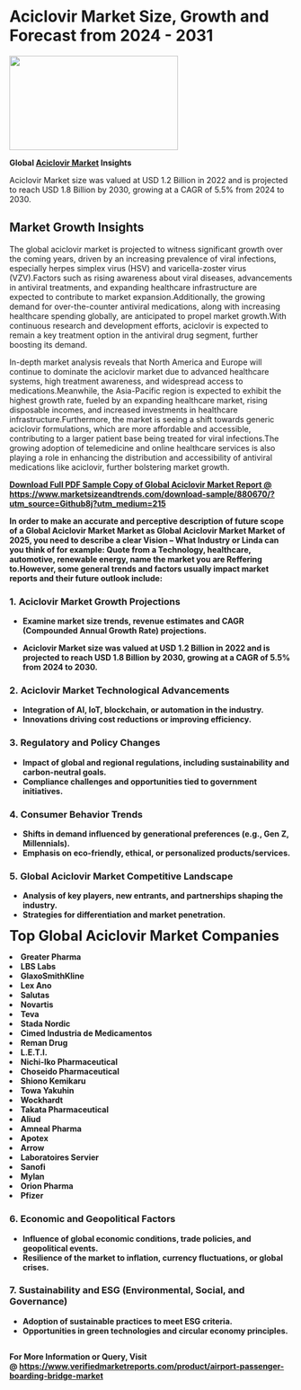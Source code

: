 <H1>Aciclovir Market Size, Growth and Forecast from 2024 - 2031</H1><img class="aligncenter size-medium wp-image-584254" src="https://thirdeyenews.in/wp-content/uploads/2024/09/Global-Market-Research-300x168.jpeg" alt="" width="300" height="168" /><p><strong>Global&nbsp;<a href="https://www.marketsizeandtrends.com/download-sample/880670/?utm_source=Github8j?utm_medium=215">Aciclovir Market</a> Insights</strong></p><p>Aciclovir Market size was valued at USD 1.2 Billion in 2022 and is projected to reach USD 1.8 Billion by 2030, growing at a CAGR of 5.5% from 2024 to 2030.</p><p><h2>Market Growth Insights</h2> <p>The global aciclovir market is projected to witness significant growth over the coming years, driven by an increasing prevalence of viral infections, especially herpes simplex virus (HSV) and varicella-zoster virus (VZV).Factors such as rising awareness about viral diseases, advancements in antiviral treatments, and expanding healthcare infrastructure are expected to contribute to market expansion.Additionally, the growing demand for over-the-counter antiviral medications, along with increasing healthcare spending globally, are anticipated to propel market growth.With continuous research and development efforts, aciclovir is expected to remain a key treatment option in the antiviral drug segment, further boosting its demand.</p> <p><strong><a href="#"></a></strong></p> <p>In-depth market analysis reveals that North America and Europe will continue to dominate the aciclovir market due to advanced healthcare systems, high treatment awareness, and widespread access to medications.Meanwhile, the Asia-Pacific region is expected to exhibit the highest growth rate, fueled by an expanding healthcare market, rising disposable incomes, and increased investments in healthcare infrastructure.Furthermore, the market is seeing a shift towards generic aciclovir formulations, which are more affordable and accessible, contributing to a larger patient base being treated for viral infections.The growing adoption of telemedicine and online healthcare services is also playing a role in enhancing the distribution and accessibility of antiviral medications like aciclovir, further bolstering market growth.</p> <p><strong><a href="#"></p><p><span class=""><strong>Download Full PDF Sample Copy of Global Aciclovir Market Report</strong> @ <a href="https://www.marketsizeandtrends.com/download-sample/880670/?utm_source=Github8j?utm_medium=215" target="_blank">https://www.marketsizeandtrends.com/download-sample/880670/?utm_source=Github8j?utm_medium=215</a></span></p><p>In order to make an accurate and perceptive description of future scope of a Global&nbsp;Aciclovir Market Market as Global&nbsp;Aciclovir Market Market of 2025, you need to describe a clear Vision &ndash; What Industry or Linda can you think of for example: Quote from a Technology, healthcare, automotive, renewable energy, name the market you are Reffering to.However, some general trends and factors usually impact market reports and their future outlook include:</p><h3>1.&nbsp;<strong>Aciclovir Market Growth Projections</strong></h3><ul><li>Examine market size trends, revenue estimates and CAGR (Compounded Annual Growth Rate) projections.</li><li><p>Aciclovir Market size was valued at USD 1.2 Billion in 2022 and is projected to reach USD 1.8 Billion by 2030, growing at a CAGR of 5.5% from 2024 to 2030.</p></li></ul><h3>2.&nbsp;<strong>Aciclovir Market Technological Advancements</strong></h3><ul><li>Integration of AI, IoT, blockchain, or automation in the industry.</li><li>Innovations driving cost reductions or improving efficiency.</li></ul><h3>3.&nbsp;<strong>Regulatory and Policy Changes</strong></h3><ul><li>Impact of global and regional regulations, including sustainability and carbon-neutral goals.</li><li>Compliance challenges and opportunities tied to government initiatives.</li></ul><h3>4.&nbsp;<strong>Consumer Behavior Trends</strong></h3><ul><li>Shifts in demand influenced by generational preferences (e.g., Gen Z, Millennials).</li><li>Emphasis on eco-friendly, ethical, or personalized products/services.</li></ul><h3>5.&nbsp;<strong>Global Aciclovir Market Competitive Landscape</strong></h3><ul><li>Analysis of key players, new entrants, and partnerships shaping the industry.</li><li>Strategies for differentiation and market penetration.</li></ul><p data-pm-slice="1 1 []"><span style="color: inherit; font-family: inherit; font-size: 25px;">Top Global Aciclovir Market Companies</span></p><div class="" data-test-id=""><p><li>Greater Pharma</li><li> LBS Labs</li><li> GlaxoSmithKline</li><li> Lex Ano</li><li> Salutas</li><li> Novartis</li><li> Teva</li><li> Stada Nordic</li><li> Cimed Industria de Medicamentos</li><li> Reman Drug</li><li> L.E.T.I.</li><li> Nichi-Iko Pharmaceutical</li><li> Choseido Pharmaceutical</li><li> Shiono Kemikaru</li><li> Towa Yakuhin</li><li> Wockhardt</li><li> Takata Pharmaceutical</li><li> Aliud</li><li> Amneal Pharma</li><li> Apotex</li><li> Arrow</li><li> Laboratoires Servier</li><li> Sanofi</li><li> Mylan</li><li> Orion Pharma</li><li> Pfizer</li></p></div><h3>6.&nbsp;<strong>Economic and Geopolitical Factors</strong></h3><ul><li>Influence of global economic conditions, trade policies, and geopolitical events.</li><li>Resilience of the market to inflation, currency fluctuations, or global crises.</li></ul><h3>7.&nbsp;<strong>Sustainability and ESG (Environmental, Social, and Governance)</strong></h3><ul><li>Adoption of sustainable practices to meet ESG criteria.</li><li>Opportunities in green technologies and circular economy principles.</li></ul><h2><strong style="font-size: 14px;">For More Information or Query, Visit @&nbsp;</strong><a style="background-color: #ffffff; font-size: 14px;" href="https://www.marketsizeandtrends.com/report/aciclovir-market/" target="_blank">https://www.verifiedmarketreports.com/product/airport-passenger-boarding-bridge-market</a></h2>